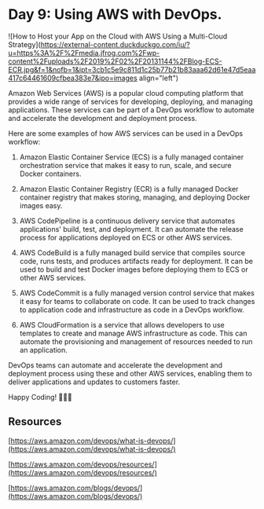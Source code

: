 # Day 9: Using AWS with DevOps.

![How to Host your App on the Cloud with AWS Using a Multi-Cloud Strategy](https://external-content.duckduckgo.com/iu/?u=https%3A%2F%2Fmedia.jfrog.com%2Fwp-content%2Fuploads%2F2019%2F02%2F20131144%2FBlog-ECS-ECR.jpg&f=1&nofb=1&ipt=3cb1c5e9c811d1c25b77b21b83aaa62d61e47d5eaa417c64461609cfbea383e7&ipo=images align="left")

Amazon Web Services (AWS) is a popular cloud computing platform that provides a wide range of services for developing, deploying, and managing applications. These services can be part of a DevOps workflow to automate and accelerate the development and deployment process.

Here are some examples of how AWS services can be used in a DevOps workflow:

1.  Amazon Elastic Container Service (ECS) is a fully managed container orchestration service that makes it easy to run, scale, and secure Docker containers.
    
2.  Amazon Elastic Container Registry (ECR) is a fully managed Docker container registry that makes storing, managing, and deploying Docker images easy.
    
3.  AWS CodePipeline is a continuous delivery service that automates applications' build, test, and deployment. It can automate the release process for applications deployed on ECS or other AWS services.
    
4.  AWS CodeBuild is a fully managed build service that compiles source code, runs tests, and produces artifacts ready for deployment. It can be used to build and test Docker images before deploying them to ECS or other AWS services.
    
5.  AWS CodeCommit is a fully managed version control service that makes it easy for teams to collaborate on code. It can be used to track changes to application code and infrastructure as code in a DevOps workflow.
    
6.  AWS CloudFormation is a service that allows developers to use templates to create and manage AWS infrastructure as code. This can automate the provisioning and management of resources needed to run an application.
    

DevOps teams can automate and accelerate the development and deployment process using these and other AWS services, enabling them to deliver applications and updates to customers faster.

Happy Coding! 👨🏽‍🚒

## Resources

[https://aws.amazon.com/devops/what-is-devops/](https://aws.amazon.com/devops/what-is-devops/)

[https://aws.amazon.com/devops/resources/](https://aws.amazon.com/devops/resources/)

[https://aws.amazon.com/blogs/devops/](https://aws.amazon.com/blogs/devops/)